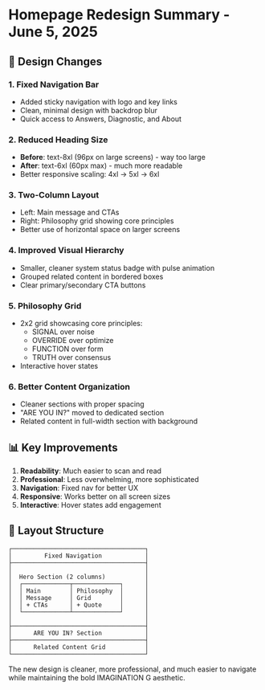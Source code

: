 # Homepage Redesign Summary - June 5, 2025

## 🎨 Design Changes

### 1. Fixed Navigation Bar
- Added sticky navigation with logo and key links
- Clean, minimal design with backdrop blur
- Quick access to Answers, Diagnostic, and About

### 2. Reduced Heading Size
- **Before**: text-8xl (96px on large screens) - way too large
- **After**: text-6xl (60px max) - much more readable
- Better responsive scaling: 4xl → 5xl → 6xl

### 3. Two-Column Layout
- Left: Main message and CTAs
- Right: Philosophy grid showing core principles
- Better use of horizontal space on larger screens

### 4. Improved Visual Hierarchy
- Smaller, cleaner system status badge with pulse animation
- Grouped related content in bordered boxes
- Clear primary/secondary CTA buttons

### 5. Philosophy Grid
- 2x2 grid showcasing core principles:
  - SIGNAL over noise
  - OVERRIDE over optimize  
  - FUNCTION over form
  - TRUTH over consensus
- Interactive hover states

### 6. Better Content Organization
- Cleaner sections with proper spacing
- "ARE YOU IN?" moved to dedicated section
- Related content in full-width section with background

## 📊 Key Improvements

1. **Readability**: Much easier to scan and read
2. **Professional**: Less overwhelming, more sophisticated
3. **Navigation**: Fixed nav for better UX
4. **Responsive**: Works better on all screen sizes
5. **Interactive**: Hover states add engagement

## 🚀 Layout Structure

```
┌─────────────────────────────────────┐
│         Fixed Navigation            │
├─────────────────────────────────────┤
│                                     │
│  Hero Section (2 columns)           │
│  ┌─────────────┬─────────────┐      │
│  │ Main        │ Philosophy  │      │
│  │ Message     │ Grid        │      │
│  │ + CTAs      │ + Quote     │      │
│  └─────────────┴─────────────┘      │
│                                     │
├─────────────────────────────────────┤
│      ARE YOU IN? Section            │
├─────────────────────────────────────┤
│      Related Content Grid           │
└─────────────────────────────────────┘
```

The new design is cleaner, more professional, and much easier to navigate while maintaining the bold IMAGINATION G aesthetic.